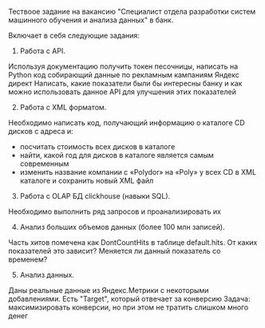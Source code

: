 Тествоое задание на вакансию "Специалист отдела разработки систем машинного обучения и анализа данных" в банк.

Включает в себя следующие задания:

1. Работа с API.
   
Используя документацию получить токен песочницы, написать на Python код собирающий данные по рекламным кампаниям Яндекс директ
Написать, какие показатели были бы интересны банку и как можно использовать данное API для улучшения этих показателей

2. Работа с XML форматом.
   
Необходимо написать код, получающий информацию о каталоге CD дисков с адреса и:
- посчитать стоимость всех дисков в каталоге
- найти, какой год для дисков в каталоге является самым современным
- изменить название компании с «Polydor» на «Poly» у всех CD в XML каталоге и сохранить новый XML файл

3. Работа с OLAP БД clickhouse (навыки SQL).
   
Необходимо выполнить ряд запросов и проанализировать их

4. Анализ больших объемов данных (более 100 млн записей).
   
Часть хитов помечена как DontCountHits в таблице default.hits.
От каких показателей это зависит? Меняется ли данный показатель со временем?

5. Анализ данных.
   
Даны реальные данные из Яндекс.Метрики с некоторыми добавлениями.
Есть "Target", который отвечает за конверсию
Задача: максимизировать конверсии, но при этом не тратить слишком много денег
